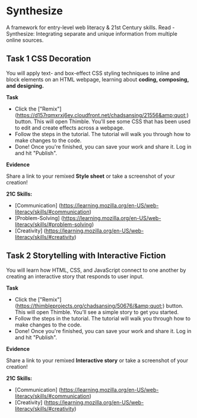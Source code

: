 # Synthesize

A framework for entry-level web literacy & 21st Century skills. Read - Synthesize: Integrating separate and unique information from multiple online sources.

## Task 1 CSS Decoration
You will apply text- and box-effect CSS styling techniques to inline and block elements on an HTML webpage, learning about **coding, composing, and designing.**

**Task**
* Click the ["Remix"] (https://d157rqmxrxj6ey.cloudfront.net/chadsansing/21556&amp;quot;) button. This will open Thimble. You'll see some CSS that has been used to edit and create effects across a webpage.
* Follow the steps in the tutorial. The tutorial will walk you through how to make changes to the code.
* Done! Once you're finished, you can save your work and share it. Log in and hit "Publish".

**Evidence**

Share a link to your remixed **Style sheet** or take a screenshot of your creation!

**21C Skills:** 

* [Communication] (https://learning.mozilla.org/en-US/web-literacy/skills/#communication)
* [Problem-Solving] (https://learning.mozilla.org/en-US/web-literacy/skills/#problem-solving)
* [Creativity] (https://learning.mozilla.org/en-US/web-literacy/skills/#creativity)

## Task 2 Storytelling with Interactive Fiction
You will learn how HTML, CSS, and JavaScript connect to one another by creating an interactive story that responds to user input.

**Task**
* Click the ["Remix"] (https://thimbleprojects.org/chadsansing/50676/&amp;quot;) button. This will open Thimble. You'll see a simple story to get you started.
* Follow the steps in the tutorial. The tutorial will walk you through how to make changes to the code.
* Done! Once you're finished, you can save your work and share it. Log in and hit "Publish".

**Evidence**

Share a link to your remixed **Interactive story** or take a screenshot of your creation!

**21C Skills:** 

* [Communication] (https://learning.mozilla.org/en-US/web-literacy/skills/#communication)
* [Creativity] (https://learning.mozilla.org/en-US/web-literacy/skills/#creativity)

